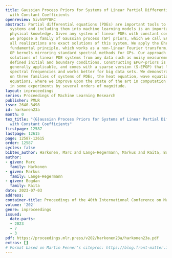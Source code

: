 ```yaml
---
title: Gaussian Process Priors for Systems of Linear Partial Differential Equations
  with Constant Coefficients
openreview: 5ivhVPY8RC
abstract: Partial differential equations (PDEs) are important tools to model physical
  systems and including them into machine learning models is an important way of incorporating
  physical knowledge. Given any system of linear PDEs with constant coefficients,
  we propose a family of Gaussian process (GP) priors, which we call EPGP, such that
  all realizations are exact solutions of this system. We apply the Ehrenpreis-Palamodov
  fundamental principle, which works as a non-linear Fourier transform, to construct
  GP kernels mirroring standard spectral methods for GPs. Our approach can infer probable
  solutions of linear PDE systems from any data such as noisy measurements, or pointwise
  defined initial and boundary conditions. Constructing EPGP-priors is algorithmic,
  generally applicable, and comes with a sparse version (S-EPGP) that learns the relevant
  spectral frequencies and works better for big data sets. We demonstrate our approach
  on three families of systems of PDEs, the heat equation, wave equation, and Maxwell’s
  equations, where we improve upon the state of the art in computation time and precision,
  in some experiments by several orders of magnitude.
layout: inproceedings
series: Proceedings of Machine Learning Research
publisher: PMLR
issn: 2640-3498
id: harkonen23a
month: 0
tex_title: "{G}aussian Process Priors for Systems of Linear Partial Differential Equations
  with Constant Coefficients"
firstpage: 12587
lastpage: 12615
page: 12587-12615
order: 12587
cycles: false
bibtex_author: Harkonen, Marc and Lange-Hegermann, Markus and Raita, Bogdan
author:
- given: Marc
  family: Harkonen
- given: Markus
  family: Lange-Hegermann
- given: Bogdan
  family: Raita
date: 2023-07-03
address: 
container-title: Proceedings of the 40th International Conference on Machine Learning
volume: '202'
genre: inproceedings
issued:
  date-parts:
  - 2023
  - 7
  - 3
pdf: https://proceedings.mlr.press/v202/harkonen23a/harkonen23a.pdf
extras: []
# Format based on Martin Fenner's citeproc: https://blog.front-matter.io/posts/citeproc-yaml-for-bibliographies/
---
```

